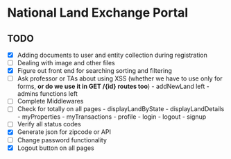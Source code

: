 # National Land Exchange Portal

## TODO

- [x] Adding documents to user and entity collection during registration
- [ ] Dealing with image and other files
- [x] Figure out front end for searching sorting and filtering
- [ ] Ask professor or TAs about using XSS (whether we have to use only for forms, **or do we use it in GET /{id} routes too**) - addNewLand left - admins functions left
- [ ] Complete Middlewares
- [ ] Check for totally on all pages - displayLandByState - displayLandDetails - myProperties - myTransactions - profile - login - logout - signup
- [ ] Verify all status codes
- [x] Generate json for zipcode or API
- [ ] Change password functionality
- [x] Logout button on all pages

